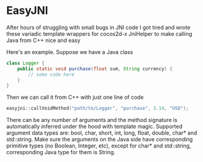 EasyJNI
=======

After hours of struggling with small bugs in JNI code I got tired and wrote these variadic template wrappers for cocos2d-x JniHelper to make calling Java from C++ nice and easy

Here's an example. Suppose we have a Java class

```java
class Logger {
	public static void purchase(float sum, String currency) {
		// some code here
	}
}
```

Then we can call it from C++ with just one line of code

```cpp
easyjni::callVoidMethod("path/to/Logger", "purchase", 3.14, "USD");
```

There can be any number of arguments and the method signature is automatically inferred under the hood with template magic. Supported argument data types are: bool, char, short, int, long, float, double, char* and std::string. Make sure the arguments on the Java side have corresponding primitive types (no Boolean, Integer, etc), except for char* and std::string, corresponding Java type for them is String. 



